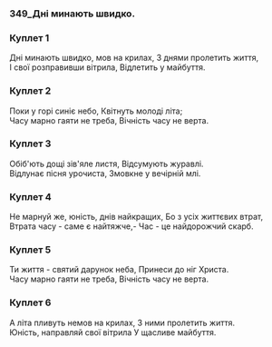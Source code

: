 ### 349_Дні минають швидко.
### Куплет 1
Дні минають швидко, мов на крилах,  З днями пролетить життя, <br/>І свої розправивши вітрила, Відлетить у майбуття.
### Куплет 2
Поки у горі синіє небо, Квітнуть молоді літа; <br/>Часу марно гаяти не треба, Вічність часу не верта.
### Куплет 3
Обіб'ють дощі зів'яле листя, Відсумують журавлі. <br/>Відлунає пісня урочиста, Змовкне у вечірній млі.
### Куплет 4
Не марнуй же, юність, днів найкращих, Бо з усіх життєвих втрат,<br/>Втрата часу - саме є найтяжче,- Час - це найдорожчий скарб.
### Куплет 5
Ти життя - святий дарунок неба, Принеси до ніг Христа. <br/>Часу марно гаяти не треба, Вічність часу не верта.
### Куплет 6
А літа пливуть немов на крилах, З ними пролетить життя. <br/>Юність, направляй свої вітрила У щасливе майбуття.
